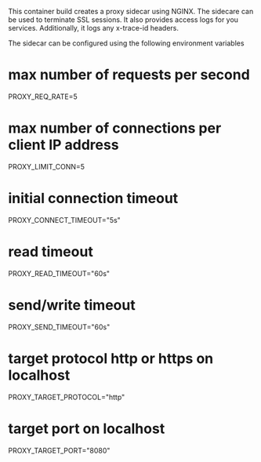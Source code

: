 This container build creates a proxy sidecar using NGINX.  The sidecare can be used to terminate SSL sessions.  It also provides access logs for you services.  Additionally, it logs any x-trace-id headers.

The sidecar can be configured using the following environment variables

# max number of requests per second
PROXY_REQ_RATE=5
# max number of connections per client IP address
PROXY_LIMIT_CONN=5
# initial connection timeout
PROXY_CONNECT_TIMEOUT="5s"
# read timeout
PROXY_READ_TIMEOUT="60s"
# send/write timeout
PROXY_SEND_TIMEOUT="60s"
# target protocol http or https on localhost
PROXY_TARGET_PROTOCOL="http"
# target port on localhost
PROXY_TARGET_PORT="8080"